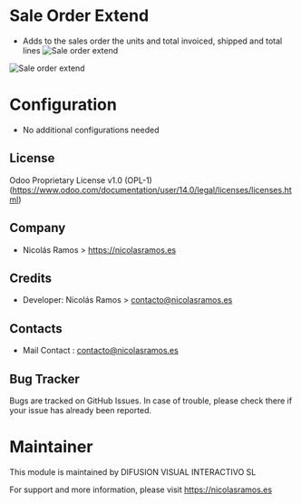 # Sale Order Extend

- Adds to the sales order the units and total invoiced, shipped and total lines
  ![Sale order extend](/static/description/image1.png)

![Sale order extend](/static/description/image2.png)

# Configuration

- No additional configurations needed

## License

Odoo Proprietary License v1.0 (OPL-1)
(https://www.odoo.com/documentation/user/14.0/legal/licenses/licenses.html)

## Company

- Nicolás Ramos > https://nicolasramos.es

## Credits

- Developer:
  Nicolás Ramos > contacto@nicolasramos.es

## Contacts

- Mail Contact : contacto@nicolasramos.es

## Bug Tracker

Bugs are tracked on GitHub Issues. In case of trouble, please check there if your issue has already been reported.

# Maintainer

This module is maintained by DIFUSION VISUAL INTERACTIVO SL

For support and more information, please visit https://nicolasramos.es
